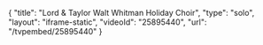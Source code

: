 {
    "title": "Lord & Taylor Walt Whitman Holiday Choir",
    "type": "solo",
    "layout": "iframe-static",
    "videoId": "25895440",
    "url": "\/tvpembed\/25895440"
}